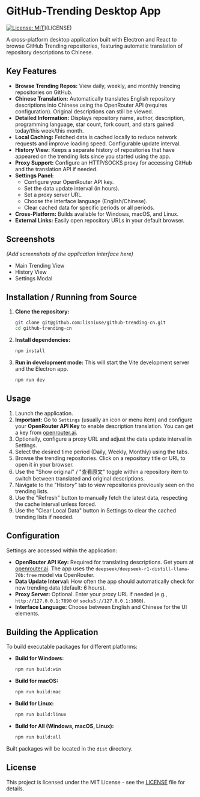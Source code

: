 # GitHub-Trending Desktop App

[![License: MIT](https://img.shields.io/badge/License-MIT-yellow.svg)](https://opensource.org/licenses/MIT)](LICENSE)

A cross-platform desktop application built with Electron and React to browse GitHub Trending repositories, featuring automatic translation of repository descriptions to Chinese.

## Key Features

*   **Browse Trending Repos:** View daily, weekly, and monthly trending repositories on GitHub.
*   **Chinese Translation:** Automatically translates English repository descriptions into Chinese using the OpenRouter API (requires configuration). Original descriptions can still be viewed.
*   **Detailed Information:** Displays repository name, author, description, programming language, star count, fork count, and stars gained today/this week/this month.
*   **Local Caching:** Fetched data is cached locally to reduce network requests and improve loading speed. Configurable update interval.
*   **History View:** Keeps a separate history of repositories that have appeared on the trending lists since you started using the app.
*   **Proxy Support:** Configure an HTTP/SOCKS proxy for accessing GitHub and the translation API if needed.
*   **Settings Panel:**
    *   Configure your OpenRouter API key.
    *   Set the data update interval (in hours).
    *   Set a proxy server URL.
    *   Choose the interface language (English/Chinese).
    *   Clear cached data for specific periods or all periods.
*   **Cross-Platform:** Builds available for Windows, macOS, and Linux.
*   **External Links:** Easily open repository URLs in your default browser.

## Screenshots

*(Add screenshots of the application interface here)*

*   Main Trending View
*   History View
*   Settings Modal

## Installation / Running from Source

1.  **Clone the repository:**
    ```bash
    git clone git@github.com:lisniuse/github-trending-cn.git
    cd github-trending-cn
    ```
2.  **Install dependencies:**
    ```bash
    npm install
    ```
3.  **Run in development mode:**
    This will start the Vite development server and the Electron app.
    ```bash
    npm run dev
    ```

## Usage

1.  Launch the application.
2.  **Important:** Go to `Settings` (usually an icon or menu item) and configure your **OpenRouter API Key** to enable description translation. You can get a key from [openrouter.ai](https://openrouter.ai/).
3.  Optionally, configure a proxy URL and adjust the data update interval in Settings.
4.  Select the desired time period (Daily, Weekly, Monthly) using the tabs.
5.  Browse the trending repositories. Click on a repository title or URL to open it in your browser.
6.  Use the "Show original" / "查看原文" toggle within a repository item to switch between translated and original descriptions.
7.  Navigate to the "History" tab to view repositories previously seen on the trending lists.
8.  Use the "Refresh" button to manually fetch the latest data, respecting the cache interval unless forced.
9.  Use the "Clear Local Data" button in Settings to clear the cached trending lists if needed.

## Configuration

Settings are accessed within the application:

*   **OpenRouter API Key:** Required for translating descriptions. Get yours at [openrouter.ai](https://openrouter.ai/). The app uses the `deepseek/deepseek-r1-distill-llama-70b:free` model via OpenRouter.
*   **Data Update Interval:** How often the app should automatically check for new trending data (default: 6 hours).
*   **Proxy Server:** Optional. Enter your proxy URL if needed (e.g., `http://127.0.0.1:7890` or `socks5://127.0.0.1:1080`).
*   **Interface Language:** Choose between English and Chinese for the UI elements.

## Building the Application

To build executable packages for different platforms:

*   **Build for Windows:**
    ```bash
    npm run build:win
    ```
*   **Build for macOS:**
    ```bash
    npm run build:mac
    ```
*   **Build for Linux:**
    ```bash
    npm run build:linux
    ```
*   **Build for All (Windows, macOS, Linux):**
    ```bash
    npm run build:all
    ```

Built packages will be located in the `dist` directory.

## License

This project is licensed under the MIT License - see the [LICENSE](LICENSE) file for details.